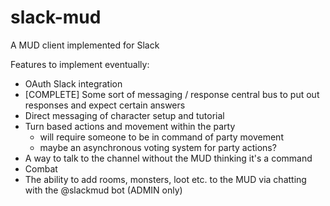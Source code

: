# slack-mud
A MUD client implemented for Slack


Features to implement eventually:
- OAuth Slack integration
- [COMPLETE] Some sort of messaging / response central bus to put out responses and expect certain answers
- Direct messaging of character setup and tutorial
- Turn based actions and movement within the party
    - will require someone to be in command of party movement
    - maybe an asynchronous voting system for party actions?
- A way to talk to the channel without the MUD thinking it's a command
- Combat
- The ability to add rooms, monsters, loot etc. to the MUD via chatting with the @slackmud bot (ADMIN only)

